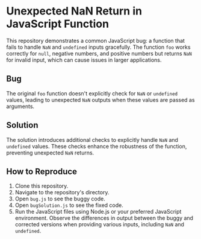 # Unexpected NaN Return in JavaScript Function

This repository demonstrates a common JavaScript bug: a function that fails to handle `NaN` and `undefined` inputs gracefully.  The function `foo` works correctly for `null`, negative numbers, and positive numbers but returns `NaN` for invalid input, which can cause issues in larger applications.

## Bug

The original `foo` function doesn't explicitly check for `NaN` or `undefined` values, leading to unexpected `NaN` outputs when these values are passed as arguments.

## Solution

The solution introduces additional checks to explicitly handle `NaN` and `undefined` values. These checks enhance the robustness of the function, preventing unexpected `NaN` returns.

## How to Reproduce

1. Clone this repository.
2. Navigate to the repository's directory.
3. Open `bug.js` to see the buggy code.
4. Open `bugSolution.js` to see the fixed code.
5. Run the JavaScript files using Node.js or your preferred JavaScript environment. Observe the differences in output between the buggy and corrected versions when providing various inputs, including `NaN` and `undefined`.